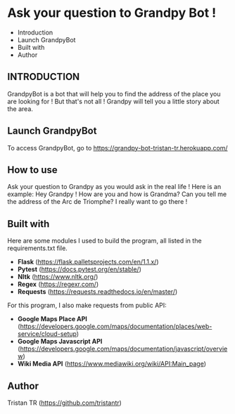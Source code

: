 # Ask your question to Grandpy Bot ! 

 * Introduction
 * Launch GrandpyBot 
 * Built with
 * Author

## INTRODUCTION

GrandpyBot is a bot that will help you to find the address of the place you are looking for ! But that's not all ! Grandpy will tell you a little story about the area. 


## Launch GrandpyBot

To access GrandpyBot, go to https://grandpy-bot-tristan-tr.herokuapp.com/

## How to use 

Ask your question to Grandpy as you would ask in the real life ! 
Here is an example: Hey Grandpy ! How are you and how is Grandma? Can you tell me the address of the Arc de Triomphe? I really want to go there !

## Built with

Here are some modules I used to build the program, all listed in the requirements.txt file.

 * __Flask__ (https://flask.palletsprojects.com/en/1.1.x/)
 * __Pytest__ (https://docs.pytest.org/en/stable/)
 * __Nltk__ (https://www.nltk.org/)
 * __Regex__ (https://regexr.com/)
 * __Requests__ (https://requests.readthedocs.io/en/master/)

 For this program, I also make requests from public API:
 * __Google Maps Place API__ (https://developers.google.com/maps/documentation/places/web-service/cloud-setup)
 * __Google Maps Javascript API__ (https://developers.google.com/maps/documentation/javascript/overview)
 * __Wiki Media API__ (https://www.mediawiki.org/wiki/API:Main_page)

## Author

Tristan TR (https://github.com/tristantr)
